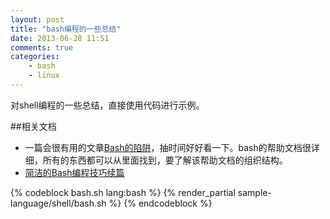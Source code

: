 ```yaml
---
layout: post
title: "bash编程的一些总结"
date: 2013-06-28 11:51
comments: true
categories: 
    - bash
    - linux
---
```

对shell编程的一些总结，直接使用代码进行示例。

<!--more-->
##相关文档
- 一篇会很有用的文章[Bash的陷阱](http://tech.idv2.com/2008/01/09/bash-pitfalls/)，抽时间好好看一下。bash的帮助文档很详细，所有的东西都可以从里面找到，要了解该帮助文档的组织结构。
- [简洁的Bash编程技巧续篇](http://kodango.com/simple-bash-programming-skills-2)


{% codeblock bash.sh lang:bash %}
	{% render_partial sample-language/shell/bash.sh %}
{% endcodeblock %}
